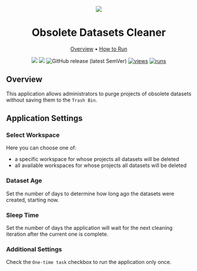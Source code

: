 <div align='center' markdown> 
<img src="https://github.com/supervisely-ecosystem/obsolete-dataset-cleaner/assets/57998637/34142660-e406-4474-b86c-3ef541c1b7f5"/> <br>

# Obsolete Datasets Cleaner

<p align='center'>
  <a href='#overview'>Overview</a> •
  <a href='#application-settings'>How to Run</a>
</p>

[![](https://img.shields.io/badge/supervisely-ecosystem-brightgreen)](https://ecosystem.supervise.ly/apps/supervisely-ecosystem/obsolete-dataset-cleaner)
[![](https://img.shields.io/badge/slack-chat-green.svg?logo=slack)](https://supervise.ly/slack)
![GitHub release (latest SemVer)](https://img.shields.io/github/v/release/supervisely-ecosystem/obsolete-dataset-cleaner)
[![views](https://app.supervise.ly/img/badges/views/supervisely-ecosystem/obsolete-dataset-cleaner.png)](https://supervise.ly)
[![runs](https://app.supervise.ly/img/badges/runs/supervisely-ecosystem/obsolete-dataset-cleaner.png)](https://supervise.ly)

</div>

## Overview

This application allows administrators to purge projects of obsolete datasets without saving them to the `Trash Bin`.
  
## Application Settings

### Select Workspace

Here you can choose one of:
 - a specific workspace for whose projects all datasets will be deleted
 - all available workspaces for whose projects all datasets will be deleted

### Dataset Age

Set the number of days to determine how long ago the datasets were created, starting now.

### Sleep Time

Set the number of days the application will wait for the next cleaning iteration after the current one is complete.

### Additional Settings

Check the `One-time task` checkbox to run the application only once.